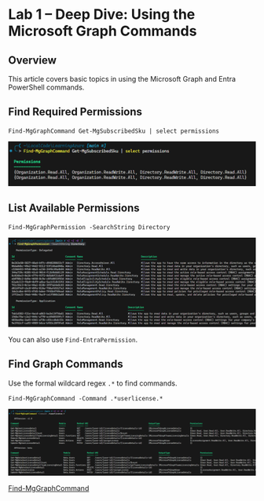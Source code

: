 # Lab 1 – Deep Dive: Using the Microsoft Graph Commands

## Overview

This article covers basic topics in using the Microsoft Graph and Entra PowerShell commands.

## Find Required Permissions

```pwsh
Find-MgGraphCommand Get-MgSubscribedSku | select permissions
```

<img src='../images/2025-10-16-04-31-32.png' width=700>

## List Available Permissions

```pwsh
Find-MgGraphPermission -SearchString Directory
```

<img src='../images/2025-10-16-04-34-29.png' width=900>

You can also use `Find-EntraPermission`.

## Find Graph Commands

Use the formal wildcard regex `.*` to find commands.

```pwsh
Find-MgGraphCommand -Command .*userlicense.*
```

<img src='../images/2025-10-16-04-38-36.png' width=1100>

[Find-MgGraphCommand](https://learn.microsoft.com/en-us/powershell/microsoftgraph/find-mg-graph-command?view=graph-powershell-1.0)
